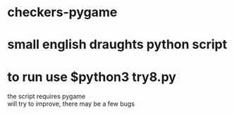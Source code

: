 # checkers-pygame
# small english draughts python script 
# to run use $python3 try8.py 
the script requires pygame  
will try to improve, there may be a few bugs 
